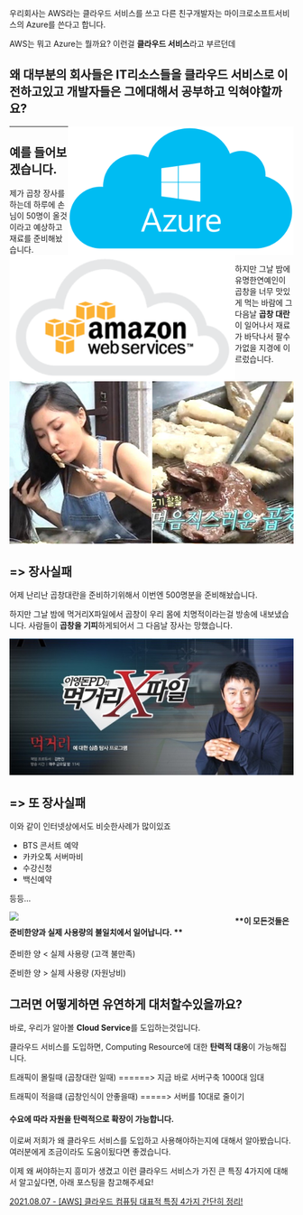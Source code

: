 우리회사는 AWS라는 클라우드 서비스를 쓰고 다른 친구개발자는 마이크로소프트서비스의 Azure를 쓴다고 합니다.

AWS는 뭐고 Azure는 뭘까요? 이런걸 **클라우드 서비스**라고 부르던데  

## **왜 대부분의 회사들은 IT리소스들을 클라우드 서비스로 이전하고있고 개발자들은 그에대해서 공부하고 익혀야할까요?**

<img src="image/azure.png" style="float : right;" width="400"/>
<img src="image/aws.png"  style="float : left;" width="400"/>


---

## **예를 들어보겠습니다.**

제가 곱창 장사를 하는데 하루에 손님이 50명이 올것이라고 예상하고 재료를 준비해놨습니다.

하지만 그날 밤에 유명한연예인이 곱창을 너무 맛있게 먹는 바람에 그 다음날 **곱창 대란**이 일어나서 재료가 바닥나서 팔수가없을 지경에 이르렀습니다. 

![image/gobchang.jpeg](image/gobchang.jpeg)

## \=> 장사실패

어제 난리난 곱창대란을 준비하기위해서 이번엔 500명분을 준비해놨습니다. 

하지만 그날 밤에 먹거리X파일에서 곱창이 우리 몸에 치명적이라는걸 방송에 내보냈습니다. 사람들이 **곱창을 기피**하게되어서 그 다음날 장사는 망했습니다.


![image/test2.jpeg](image/test2.jpeg)

## \=> 또 장사실패

이와 같이 인터넷상에서도 비슷한사례가 많이있죠

-   BTS 콘서트 예약
-   카카오톡 서버마비
-   수강신청
-   백신예약

등등...

<img src="image/server2.png"  style="float : left;" width="400"/>



#### **이 모든것들은 준비한양과 실제 사용량의 불일치에서 일어납니다. **

준비한 양 < 실제 사용량 (고객 불만족)

준비한 양 > 실제 사용량 (자원낭비)

## **그러면 어떻게하면 유연하게 대처할수있을까요?**

바로, 우리가 알아볼 **Cloud Service**를 도입하는것입니다. 

클라우드 서비스를 도입하면, Computing Resource에 대한 **탄력적 대응**이 가능해집니다. 

트래픽이 몰릴때 (곱창대란 일때) ======> 지금 바로 서버구축 1000대 임대

트래픽이 적을떄 (곱창인식이 안좋을때) =====> 서버를 10대로 줄이기

#### **수요에 따라 자원을 탄력적으로 확장이 가능**합니다.

이로써 저희가 왜 클라우드 서비스를 도입하고 사용해야하는지에 대해서 알아봤습니다. 여러분에게 조금이라도 도움이됬다면 좋겠습니다. 

이제 왜 써야하는지 흥미가 생겼고 이런 클라우드 서비스가 가진 큰 특징 4가지에 대해서 알고싶다면, 아래 포스팅을 참고해주세요!

[2021.08.07 - \[AWS\] 클라우드 컴퓨팅 대표적 특징 4가지 간단히 정리!](https://donggu1105.tistory.com/181)
